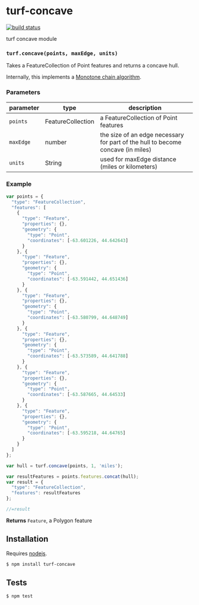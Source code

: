 # turf-concave

[![build status](https://secure.travis-ci.org/Turfjs/turf-concave.png)](http://travis-ci.org/Turfjs/turf-concave)

turf concave module


### `turf.concave(points, maxEdge, units)`

Takes a FeatureCollection of Point features and
returns a concave hull.

Internally, this implements
a [Monotone chain algorithm](http://en.wikibooks.org/wiki/Algorithm_Implementation/Geometry/Convex_hull/Monotone_chain#JavaScript).


### Parameters

| parameter | type              | description                                                                     |
| --------- | ----------------- | ------------------------------------------------------------------------------- |
| `points`  | FeatureCollection | a FeatureCollection of Point features                                           |
| `maxEdge` | number            | the size of an edge necessary for part of the hull to become concave (in miles) |
| `units`   | String            | used for maxEdge distance (miles or kilometers)                                 |


### Example

```js
var points = {
  "type": "FeatureCollection",
  "features": [
    {
      "type": "Feature",
      "properties": {},
      "geometry": {
        "type": "Point",
        "coordinates": [-63.601226, 44.642643]
      }
    }, {
      "type": "Feature",
      "properties": {},
      "geometry": {
        "type": "Point",
        "coordinates": [-63.591442, 44.651436]
      }
    }, {
      "type": "Feature",
      "properties": {},
      "geometry": {
        "type": "Point",
        "coordinates": [-63.580799, 44.648749]
      }
    }, {
      "type": "Feature",
      "properties": {},
      "geometry": {
        "type": "Point",
        "coordinates": [-63.573589, 44.641788]
      }
    }, {
      "type": "Feature",
      "properties": {},
      "geometry": {
        "type": "Point",
        "coordinates": [-63.587665, 44.64533]
      }
    }, {
      "type": "Feature",
      "properties": {},
      "geometry": {
        "type": "Point",
        "coordinates": [-63.595218, 44.64765]
      }
    }
  ]
};

var hull = turf.concave(points, 1, 'miles');

var resultFeatures = points.features.concat(hull);
var result = {
  "type": "FeatureCollection",
  "features": resultFeatures
};

//=result
```


**Returns** `Feature`, a Polygon feature

## Installation

Requires [nodejs](http://nodejs.org/).

```sh
$ npm install turf-concave
```

## Tests

```sh
$ npm test
```

